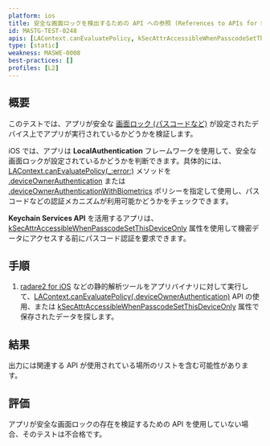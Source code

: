 ```yaml
---
platform: ios
title: 安全な画面ロックを検出するための API への参照 (References to APIs for Detecting Secure Screen Lock)
id: MASTG-TEST-0248
apis: [LAContext.canEvaluatePolicy, kSecAttrAccessibleWhenPasscodeSetThisDeviceOnly]
type: [static]
weakness: MASWE-0008
best-practices: []
profiles: [L2]
---
```


## 概要

このテストでは、アプリが安全な [画面ロック (パスコードなど)](https://support.apple.com/en-us/guide/iphone/iph14a867ae/ios) が設定されたデバイス上でアプリが実行されているかどうかを検証します。

iOS では、アプリは **LocalAuthentication** フレームワークを使用して、安全な画面ロックが設定されているかどうかを判断できます。具体的には、[LAContext.canEvaluatePolicy(_:error:)](https://developer.apple.com/documentation/localauthentication/lacontext/canevaluatepolicy(_:error:)) メソッドを [.deviceOwnerAuthentication](https://developer.apple.com/documentation/localauthentication/lapolicy/deviceownerauthentication) または [.deviceOwnerAuthenticationWithBiometrics](https://developer.apple.com/documentation/localauthentication/lapolicy/deviceownerauthenticationwithbiometrics) ポリシーを指定して使用し、パスコードなどの認証メカニズムが利用可能かどうかをチェックできます。

**Keychain Services API** を活用するアプリは、[kSecAttrAccessibleWhenPasscodeSetThisDeviceOnly](https://developer.apple.com/documentation/security/ksecattraccessiblewhenpasscodesetthisdeviceonly) 属性を使用して機密データにアクセスする前にパスコード認証を要求できます。

## 手順

1. [radare2 for iOS](../../../tools/ios/MASTG-TOOL-0073.md) などの静的解析ツールをアプリバイナリに対して実行して、[LAContext.canEvaluatePolicy(.deviceOwnerAuthentication)](https://developer.apple.com/documentation/localauthentication/lacontext/canevaluatepolicy(_:error:)) API の使用、または [kSecAttrAccessibleWhenPasscodeSetThisDeviceOnly](https://developer.apple.com/documentation/security/ksecattraccessiblewhenpasscodesetthisdeviceonly) 属性で保存されたデータを探します。

## 結果

出力には関連する API が使用されている場所のリストを含む可能性があります。

## 評価

アプリが安全な画面ロックの存在を検証するための API を使用していない場合、そのテストは不合格です。
